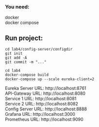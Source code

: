 ### You need:

docker<br>
docker compose

## Run project:
```
cd lab4/config-server/configdir
git init
git add -A
git commit -m "..."

cd lab4
docker-compose build
docker-compose up --scale eureka-client=2
```
Eureka Server URL: http://localhost:8761<br>
API-Gateway URL: http://localhost:8080<br>
Service 1 URL: http://localhost:8081<br>
Service 2 URL: http://localhost:8082<br>
Config Server URL: http://localhost:8888<br>
Grafana URL: http://localhost:3000<br>
Prometheus URL: http://localhost:9090<br>
